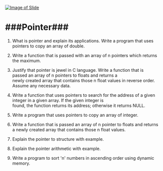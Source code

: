 [![Image of Slide](http://image.slidesharecdn.com/pointer-160323210326/95/pointers-1-638.jpg?cb=1458767097)](http://www.slideshare.net/AshimLamichhane/pointers-59955174)

###Pointer###
============================
1. What is pointer and explain its applications. Write a program that uses pointers to copy an array of double.

2. Write a function that is passed with an array of n pointers which returns the maximum.

3. Justify that pointer is jewel in C language. Write a function that is passed an array of n pointers to floats and returns a   
   newly created array that contains those n float values in reverse order. Assume any necessary data.

4. Write a function that uses pointers to search for the address of a given integer in a given array. If the given integer is  
   found, the function returns its address; otherwise it returns NULL. 

5. Write a program that uses pointers to copy an array of integer.

6. Write a function that is passed an array of n pointer to floats and returns a newly created array that contains those n float values.

7. Explain the pointer to structure with example.

8. Explain the pointer arithmetic with example.

9. Write a program to sort 'n' numbers in ascending order using dynamic memory.